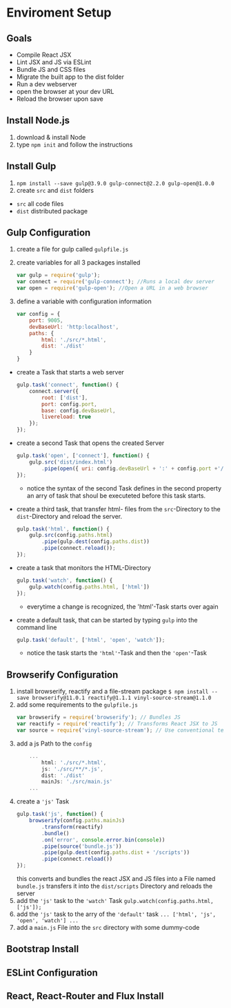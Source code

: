 # Enviroment Setup #

## Goals ##
 - Compile React JSX
 - Lint JSX and JS via ESLint
 - Bundle JS and CSS files
 - Migrate the built app to the dist folder
 - Run a dev webserver
 - open the browser at your dev URL
 - Reload the browser upon save

## Install Node.js ##
1. download & install Node
2. type `npm init` and follow the instructions

## Install Gulp ##
1. `npm install --save gulp@3.9.0 gulp-connect@2.2.0 gulp-open@1.0.0`
2. create `src` and `dist` folders
  - `src` all code files
  - `dist` distributed package

## Gulp Configuration ##
1. create a file for gulp called `gulpfile.js`
2. create variables for all 3 packages installed
    ```Javascript
    var gulp = require('gulp');
    var connect = require('gulp-connect'); //Runs a local dev server
    var open = require('gulp-open'); //Open a URL in a web browser
    ```

3. define a variable with configuration information
    ```Javascript
    var config = {
        port: 9005,
        devBaseUrl: 'http:localhost',
        paths: {
            html: './src/*.html',
            dist: './dist'
        }
    }
    ```

- create a Task that starts a web server
    ```Javascript
    gulp.task('connect', function() {
        connect.server({
            root: ['dist'],
            port: config.port,
            base: config.devBaseUrl,
            livereload: true
        });
    });
    ```

- create a second Task that opens the created Server
    ```Javascript
    gulp.task('open', ['connect'], function() {
        gulp.src('dist/index.html')
            .pipe(open({ uri: config.devBaseUrl + ':' + config.port +'/'}));
    });
    ```
    - notice the syntax of the second Task defines in the second property an arry of task that shoul be executeted before this task starts.
    
- create a third task, that transfer html- files from the `src`-Directory to the `dist`-Directory and reload the server.
    ```Javascript
    gulp.task('html', function() {
        gulp.src(config.paths.html)
            .pipe(gulp.dest(config.paths.dist))
            .pipe(connect.reload());
    });
    ```

- create a task that monitors the HTML-Directory
    ```Javascript
    gulp.task('watch', function() {
        gulp.watch(config.paths.html, ['html'])
    });
    ```
    - everytime a change is recognized, the 'html'-Task starts over again 

- create a default task, that can be started by typing `gulp` into the command line
    ```Javascript
    gulp.task('default', ['html', 'open', 'watch']);
    ```
    - notice the task starts the `'html'`-Task and then the `'open'`-Task
     
## Browserify Configuration ##
1. install browserify, reactify and a file-stream package
    `$ npm install --save browserify@11.0.1 reactify@1.1.1 vinyl-source-stream@1.1.0`
2. add some requirements to the `gulpfile.js`
    ```Javascript
    var browserify = require('browserify'); // Bundles JS
    var reactify = require('reactify'); // Transforms React JSX to JS
    var source = require('vinyl-source-stream'); // Use conventional text stream with Gulp
    ``` 
3. add a js Path to the `config`
    ```Javascript
        ...
            html: './src/*.html',
            js: './src/**/*.js',
            dist: './dist'
            mainJs: './src/main.js'
        ...    
    ```
4. create a `'js'` Task
    ```Javascript
    gulp.task('js', function() {
        browserify(config.paths.mainJs)
            .transform(reactify)
            .bundle()
            .on('error', console.error.bin(console))
            .pipe(source('bundle.js'))
            .pipe(gulp.dest(config.paths.dist + '/scripts'))
            .pipe(connect.reload())
    });
    ```
    this converts and bundles the react JSX and JS files into a File named `bundle.js` transfers it into the `dist/scripts` Directory and reloads the server 
5. add the `'js'` task to the `'watch'` Task
    `gulp.watch(config.paths.html, ['js']);`
6. add the `'js'` task to the arry of the `'default'` task
    `... ['html', 'js', 'open', 'watch'] ...`
7. add a `main.js` File into the `src` directory with some dummy-code
    
## Bootstrap Install ##

## ESLint Configuration ##

## React, React-Router and Flux Install ##